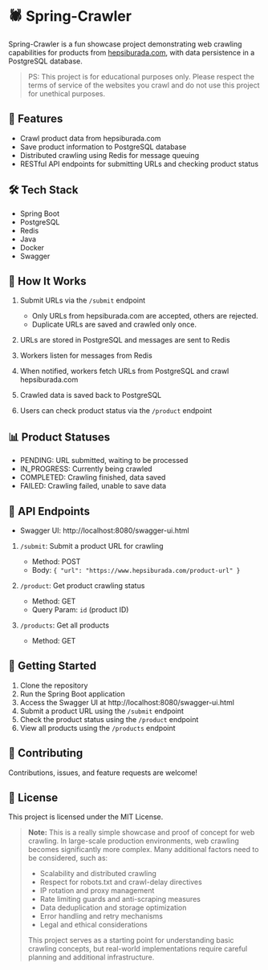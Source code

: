 # 🕷️ Spring-Crawler

Spring-Crawler is a fun showcase project demonstrating web crawling capabilities for products from [hepsiburada.com](https://www.hepsiburada.com/), with data persistence in a PostgreSQL database.

> PS: This project is for educational purposes only. Please respect the terms of service of the websites you crawl and do not use this project for unethical purposes. 

## 🚀 Features

- Crawl product data from hepsiburada.com
- Save product information to PostgreSQL database
- Distributed crawling using Redis for message queuing
- RESTful API endpoints for submitting URLs and checking product status

## 🛠️ Tech Stack

- Spring Boot
- PostgreSQL
- Redis
- Java
- Docker
- Swagger

## 🔄 How It Works

1. Submit URLs via the `/submit` endpoint
   - Only URLs from hepsiburada.com are accepted, others are rejected.
   - Duplicate URLs are saved and crawled only once.
   
2. URLs are stored in PostgreSQL and messages are sent to Redis
3. Workers listen for messages from Redis
4. When notified, workers fetch URLs from PostgreSQL and crawl hepsiburada.com
5. Crawled data is saved back to PostgreSQL
6. Users can check product status via the `/product` endpoint

## 📊 Product Statuses

- PENDING: URL submitted, waiting to be processed
- IN_PROGRESS: Currently being crawled
- COMPLETED: Crawling finished, data saved
- FAILED: Crawling failed, unable to save data

## 🔗 API Endpoints

- Swagger UI: http://localhost:8080/swagger-ui.html

1. `/submit`: Submit a product URL for crawling

   - Method: POST
   - Body: `{ "url": "https://www.hepsiburada.com/product-url" }`
   
2. `/product`: Get product crawling status

   - Method: GET
   - Query Param: `id` (product ID)

3. `/products`: Get all products

   - Method: GET

## 🚀 Getting Started

1. Clone the repository
2. Run the Spring Boot application
3. Access the Swagger UI at http://localhost:8080/swagger-ui.html
4. Submit a product URL using the `/submit` endpoint
5. Check the product status using the `/product` endpoint
6. View all products using the `/products` endpoint

## 🤝 Contributing

Contributions, issues, and feature requests are welcome!

## 📝 License

This project is licensed under the MIT License.

> **Note:** This is a really simple showcase and proof of concept for web crawling. In large-scale production environments, web crawling becomes significantly more complex. Many additional factors need to be considered, such as:
>
> - Scalability and distributed crawling
> - Respect for robots.txt and crawl-delay directives
> - IP rotation and proxy management
> - Rate limiting guards and anti-scraping measures
> - Data deduplication and storage optimization
> - Error handling and retry mechanisms
> - Legal and ethical considerations
>
> This project serves as a starting point for understanding basic crawling concepts, but real-world implementations require careful planning and additional infrastructure.
